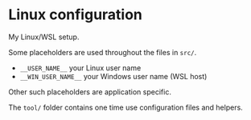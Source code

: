 # Linux configuration

My Linux/WSL setup.

Some placeholders are used throughout the files in `src/`.

- `__USER_NAME__` your Linux user name
- `__WIN_USER_NAME__` your Windows user name (WSL host)

Other such placeholders are application specific.

The `tool/` folder contains one time use configuration files and helpers.

